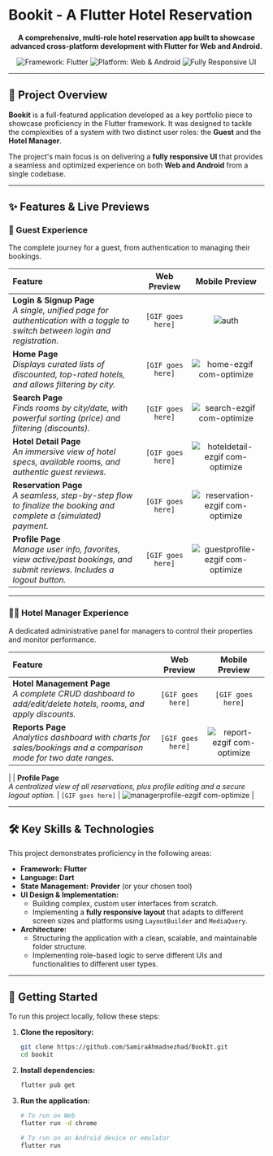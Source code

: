 # Bookit - A Flutter Hotel Reservation

<p align="center">
  <strong>A comprehensive, multi-role hotel reservation app built to showcase advanced cross-platform development with Flutter for Web and Android.</strong>
</p>

<p align="center">
  <img src="https://img.shields.io/badge/Framework-Flutter-02569B?logo=flutter" alt="Framework: Flutter">
  <img src="https://img.shields.io/badge/Platform-Web%20%7C%20Android-green.svg" alt="Platform: Web & Android">
  <img src="https://img.shields.io/badge/UI-Fully%20Responsive-blueviolet" alt="Fully Responsive UI">
</p>

---

## 📖 Project Overview

**Bookit** is a full-featured application developed as a key portfolio piece to showcase proficiency in the Flutter framework. It was designed to tackle the complexities of a system with two distinct user roles: the **Guest** and the **Hotel Manager**.

The project's main focus is on delivering a **fully responsive UI** that provides a seamless and optimized experience on both **Web and Android** from a single codebase.

---

## ✨ Features & Live Previews

### 🏨 Guest Experience

The complete journey for a guest, from authentication to managing their bookings.

| Feature | Web Preview | Mobile Preview |
| :--- | :---: | :---: |
| **Login & Signup Page**<br/>_A single, unified page for authentication with a toggle to switch between login and registration._ | `[GIF goes here]` | ![auth](https://github.com/user-attachments/assets/dcf30192-55a4-4600-803a-21c686ccbab6) |
| **Home Page**<br/>_Displays curated lists of discounted, top-rated hotels, and allows filtering by city._ | `[GIF goes here]` | ![home-ezgif com-optimize](https://github.com/user-attachments/assets/9f899642-467c-4fa9-bc87-bbf0195227c0) |
| **Search Page**<br/>_Finds rooms by city/date, with powerful sorting (price) and filtering (discounts)._ | `[GIF goes here]` | ![search-ezgif com-optimize](https://github.com/user-attachments/assets/109fdd48-862d-4653-a1e4-6390809b2cb5) |
| **Hotel Detail Page**<br/>_An immersive view of hotel specs, available rooms, and authentic guest reviews._ | `[GIF goes here]` | ![hoteldetail-ezgif com-optimize](https://github.com/user-attachments/assets/85f2b7a9-ed25-403d-8371-9e64e781bede) |
| **Reservation Page**<br/>_A seamless, step-by-step flow to finalize the booking and complete a (simulated) payment._ | `[GIF goes here]` | ![reservation-ezgif com-optimize](https://github.com/user-attachments/assets/78ce936a-2fde-4ad6-972d-e9af3843c7b0) |
| **Profile Page**<br/>_Manage user info, favorites, view active/past bookings, and submit reviews. Includes a logout button._| `[GIF goes here]` | ![guestprofile-ezgif com-optimize](https://github.com/user-attachments/assets/04474460-cfb2-429c-b0a9-d9369daa53c8) |

---





### 👨‍💼 Hotel Manager Experience

A dedicated administrative panel for managers to control their properties and monitor performance.

| Feature | Web Preview | Mobile Preview |
| :--- | :---: | :---: |
| **Hotel Management Page**<br/>_A complete CRUD dashboard to add/edit/delete hotels, rooms, and apply discounts._ | `[GIF goes here]` | `[GIF goes here]` |
| **Reports Page**<br/>_Analytics dashboard with charts for sales/bookings and a comparison mode for two date ranges._ | `[GIF goes here]` | ![report-ezgif com-optimize](https://github.com/user-attachments/assets/5d767d9f-6cb6-437a-b532-ba580ed0187c)
 |
| **Profile Page**<br/>_A centralized view of all reservations, plus profile editing and a secure logout option._ | `[GIF goes here]` | ![managerprofile-ezgif com-optimize](https://github.com/user-attachments/assets/e8154b1b-6806-4aad-9276-6dc3440c539a) |

---



## 🛠️ Key Skills & Technologies

This project demonstrates proficiency in the following areas:

-   **Framework:** **Flutter**
-   **Language:** **Dart**
-   **State Management:** **Provider** (or your chosen tool)
-   **UI Design & Implementation:**
    -   Building complex, custom user interfaces from scratch.
    -   Implementing a **fully responsive layout** that adapts to different screen sizes and platforms using `LayoutBuilder` and `MediaQuery`.
-   **Architecture:**
    -   Structuring the application with a clean, scalable, and maintainable folder structure.
    -   Implementing role-based logic to serve different UIs and functionalities to different user types.

---

## 🚀 Getting Started

To run this project locally, follow these steps:

1.  **Clone the repository:**
    ```bash
    git clone https://github.com/SamiraAhmadnezhad/BookIt.git
    cd bookit
    ```

2.  **Install dependencies:**
    ```bash
    flutter pub get
    ```

3.  **Run the application:**
    ```bash
    # To run on Web
    flutter run -d chrome

    # To run on an Android device or emulator
    flutter run
    ```

